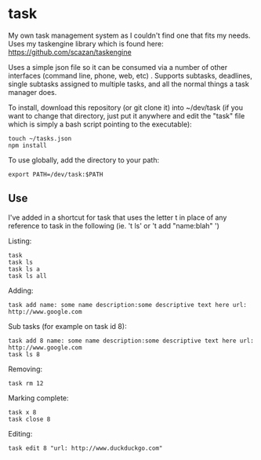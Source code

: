 # task
My own task management system as I couldn't find one that fits my needs. Uses my taskengine library which is found here: https://github.com/scazan/taskengine

Uses a simple json file so it can be consumed via a number of other interfaces (command line, phone, web, etc) . Supports subtasks, deadlines, single subtasks assigned to multiple tasks, and all the normal things a task manager does.

To install, download this repository (or git clone it) into ~/dev/task (if you want to change that directory, just put it anywhere and edit the "task" file which is simply a bash script pointing to the executable):
```
touch ~/tasks.json
npm install
```

To use globally, add the directory to your path:
```
export PATH=/dev/task:$PATH
```


## Use
I've added in a shortcut for task that uses the letter t in place of any reference to task in the following (ie. 't ls' or 't add "name:blah" ')

Listing:
```
task 
task ls
task ls a
task ls all
```

Adding:
```
task add name: some name description:some descriptive text here url: http://www.google.com
```

Sub tasks (for example on task id 8):
```
task add 8 name: some name description:some descriptive text here url: http://www.google.com
task ls 8
```

Removing:
```
task rm 12
```

Marking complete:
```
task x 8
task close 8
```

Editing:
```
task edit 8 "url: http://www.duckduckgo.com"
```
